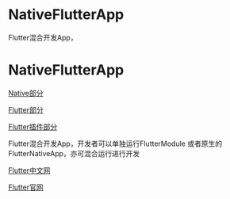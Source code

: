 # NativeFlutterApp
Flutter混合开发App，
# NativeFlutterApp
[Native部分](https://github.com/wang709693972wei/FlutterNativeApp)

[Flutter部分](https://github.com/wang709693972wei/FlutterModule)

[Flutter插件部分](https://github.com/wang709693972wei/FlutterPlugin)

Flutter混合开发App，开发者可以单独运行FlutterModule  或者原生的FlutterNativeApp，亦可混合运行进行开发

[Flutter中文网](https://flutterchina.club/)

[Flutter官网](https://github.com/flutter/flutter)
